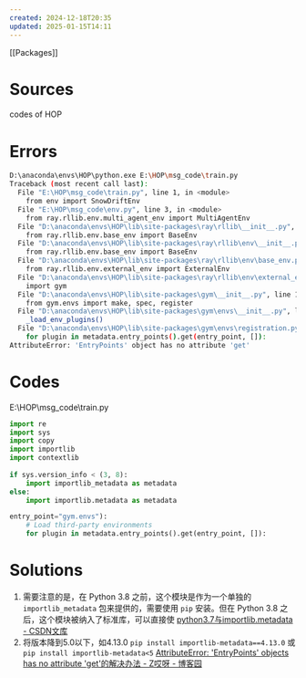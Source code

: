 ```yaml
---
created: 2024-12-18T20:35
updated: 2025-01-15T14:11
---
```

[[Packages]]

# Sources

codes of HOP


# Errors
```bash
D:\anaconda\envs\HOP\python.exe E:\HOP\msg_code\train.py 
Traceback (most recent call last):
  File "E:\HOP\msg_code\train.py", line 1, in <module>
    from env import SnowDriftEnv
  File "E:\HOP\msg_code\env.py", line 3, in <module>
    from ray.rllib.env.multi_agent_env import MultiAgentEnv
  File "D:\anaconda\envs\HOP\lib\site-packages\ray\rllib\__init__.py", line 5, in <module>
    from ray.rllib.env.base_env import BaseEnv
  File "D:\anaconda\envs\HOP\lib\site-packages\ray\rllib\env\__init__.py", line 1, in <module>
    from ray.rllib.env.base_env import BaseEnv
  File "D:\anaconda\envs\HOP\lib\site-packages\ray\rllib\env\base_env.py", line 4, in <module>
    from ray.rllib.env.external_env import ExternalEnv
  File "D:\anaconda\envs\HOP\lib\site-packages\ray\rllib\env\external_env.py", line 2, in <module>
    import gym
  File "D:\anaconda\envs\HOP\lib\site-packages\gym\__init__.py", line 13, in <module>
    from gym.envs import make, spec, register
  File "D:\anaconda\envs\HOP\lib\site-packages\gym\envs\__init__.py", line 10, in <module>
    _load_env_plugins()
  File "D:\anaconda\envs\HOP\lib\site-packages\gym\envs\registration.py", line 250, in load_env_plugins
    for plugin in metadata.entry_points().get(entry_point, []):
AttributeError: 'EntryPoints' object has no attribute 'get'
```

# Codes
E:\HOP\msg_code\train.py
```python
import re  
import sys  
import copy  
import importlib  
import contextlib  
  
if sys.version_info < (3, 8):  
    import importlib_metadata as metadata  
else:  
    import importlib.metadata as metadata
```

```python
entry_point="gym.envs"):  
    # Load third-party environments  
    for plugin in metadata.entry_points().get(entry_point, []):
```

# Solutions
1. 需要注意的是，在 Python 3.8 之前，这个模块是作为一个单独的 `importlib_metadata` 包来提供的，需要使用 `pip` 安装。但在 Python 3.8 之后，这个模块被纳入了标准库，可以直接使
   [python3.7与importlib.metadata - CSDN文库](https://wenku.csdn.net/answer/16bce34d561246c4998cc587ced6065f)
2.  将版本降到5.0以下，如4.13.0  ``pip install importlib-metadata==4.13.0``  或  ``pip install importlib-metadata<5``
   [AttributeError: 'EntryPoints' objects has no attribute 'get'的解决办法 - Z哎呀 - 博客园](https://www.cnblogs.com/aiyablog/p/17720208.html)

